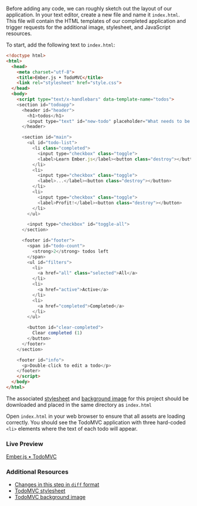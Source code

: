 Before adding any code, we can roughly sketch out the layout of our application. In your text editor, create a new file and name it `index.html`. This file will contain the HTML templates of our completed application and trigger requests for the additional image, stylesheet, and JavaScript resources.

To start, add the following text to `index.html`:

```html
<!doctype html>
<html>
  <head>
    <meta charset="utf-8">
    <title>Ember.js • TodoMVC</title>
    <link rel="stylesheet" href="style.css">
  </head>
  <body>
    <script type="text/x-handlebars" data-template-name="todos">
    <section id="todoapp">
      <header id="header">
        <h1>todos</h1>
        <input type="text" id="new-todo" placeholder="What needs to be done?" />
      </header>

      <section id="main">
        <ul id="todo-list">
          <li class="completed">
            <input type="checkbox" class="toggle">
            <label>Learn Ember.js</label><button class="destroy"></button>
          </li>
          <li>
            <input type="checkbox" class="toggle">
            <label>...</label><button class="destroy"></button>
          </li>
          <li>
            <input type="checkbox" class="toggle">
            <label>Profit!</label><button class="destroy"></button>
          </li>
        </ul>

        <input type="checkbox" id="toggle-all">
      </section>

      <footer id="footer">
        <span id="todo-count">
          <strong>2</strong> todos left
        </span>
        <ul id="filters">
          <li>
            <a href="all" class="selected">All</a>
          </li>
          <li>
            <a href="active">Active</a>
          </li>
          <li>
            <a href="completed">Completed</a>
          </li>
        </ul>

        <button id="clear-completed">
          Clear completed (1)
        </button>
      </footer>
    </section>

    <footer id="info">
      <p>Double-click to edit a todo</p>
    </footer>
    </script>
  </body>
</html>
```

The associated [stylesheet](http://emberjs.com.s3.amazonaws.com/getting-started/style.css) and [background image](http://emberjs.com.s3.amazonaws.com/getting-started/bg.png) for this project should be downloaded and placed in the same directory as `index.html`

Open `index.html` in your web browser to ensure that all assets are loading correctly. You should see the TodoMVC application with three hard-coded `<li>` elements where the text of each todo will appear.

### Live Preview
<a class="jsbin-embed" href="http://jsbin.com/uduyip/2/embed?live">Ember.js • TodoMVC</a><script src="http://static.jsbin.com/js/embed.js"></script> 

### Additional Resources

  * [Changes in this step in `diff` format](https://github.com/emberjs/quickstart-code-sample/commit/4d91f9fa1f6be4f4675b54babd3074550095c930)
  * [TodoMVC stylesheet](http://emberjs.com.s3.amazonaws.com/getting-started/style.css)
  * [TodoMVC background image](http://emberjs.com.s3.amazonaws.com/getting-started/bg.png)
  
